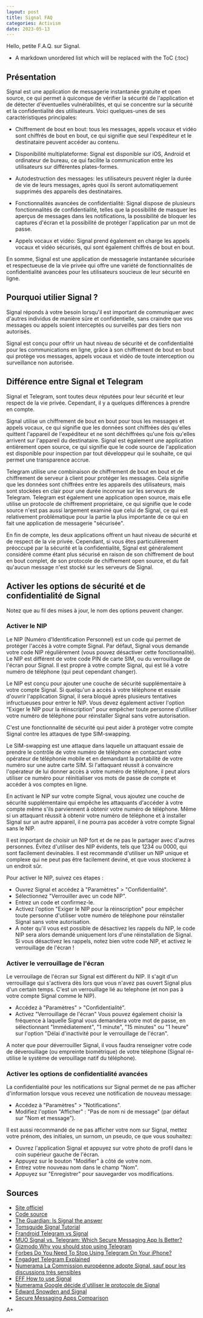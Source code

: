 ```yaml
---
layout: post
title: Signal FAQ
categories: Activism
date: 2023-05-13
---
```

Hello, petite F.A.Q. sur Signal.

* A markdown unordered list which will be replaced with the ToC
{:toc}

## Présentation
Signal est une application de messagerie instantanée gratuite et open source, ce qui permet à quiconque de vérifier la sécurité de l'application et de détecter d'éventuelles vulnérabilités, et qui se concentre sur la sécurité et la confidentialité des utilisateurs. Voici quelques-unes de ses caractéristiques principales:

- Chiffrement de bout en bout: tous les messages, appels vocaux et vidéo sont chiffrés de bout en bout, ce qui signifie que seul l'expéditeur et le destinataire peuvent accéder au contenu.

- Disponibilité multiplateforme: Signal est disponible sur iOS, Android et ordinateur de bureau, ce qui facilite la communication entre les utilisateurs sur différentes plates-formes.

- Autodestruction des messages: les utilisateurs peuvent régler la durée de vie de leurs messages, après quoi ils seront automatiquement supprimés des appareils des destinataires.

- Fonctionnalités avancées de confidentialité: Signal dispose de plusieurs fonctionnalités de confidentialité, telles que la possibilité de masquer les aperçus de messages dans les notifications, la possibilité de bloquer les captures d'écran et la possibilité de protéger l'application par un mot de passe.

- Appels vocaux et vidéo: Signal prend également en charge les appels vocaux et vidéo sécurisés, qui sont également chiffrés de bout en bout.

En somme, Signal est une application de messagerie instantanée sécurisée et respectueuse de la vie privée qui offre une variété de fonctionnalités de confidentialité avancées pour les utilisateurs soucieux de leur sécurité en ligne.

## Pourquoi utilier Signal ?
Signal réponds à votre besoin lorsqu'il est important de communiquer avec d'autres individus de manière sûre et confidentielle, sans craindre que vos messages ou appels soient interceptés ou surveillés par des tiers non autorisés.

Signal est conçu pour offrir un haut niveau de sécurité et de confidentialité pour les communications en ligne, grâce à son chiffrement de bout en bout qui protège vos messages, appels vocaux et vidéo de toute interception ou surveillance non autorisée.

## Différence entre Signal et Telegram
Signal et Telegram, sont toutes deux réputées pour leur sécurité et leur respect de la vie privée. Cependant, il y a quelques différences à prendre en compte.

Signal utilise un chiffrement de bout en bout pour tous les messages et appels vocaux, ce qui signifie que les données sont chiffrées dès qu'elles quittent l'appareil de l'expéditeur et ne sont déchiffrées qu'une fois qu'elles arrivent sur l'appareil du destinataire. Signal est également une application entièrement open source, ce qui signifie que le code source de l'application est disponible pour inspection par tout développeur qui le souhaite, ce qui permet une transparence accrue.

Telegram utilise une combinaison de chiffrement de bout en bout et de chiffrement de serveur à client pour protéger les messages. Cela signifie que les données sont chiffrées entre les appareils des utilisateurs, mais sont stockées en clair pour une durée inconnue sur les serveurs de Telegram. Telegram est également une application open source, mais elle utilise un protocole de chiffrement propriétaire, ce qui signifie que le code source n'est pas aussi largement examiné que celui de Signal, ce qui est relativement problématique pour la partie la plus importante de ce qui en fait une application de messagerie "sécurisée".

En fin de compte, les deux applications offrent un haut niveau de sécurité et de respect de la vie privée. Cependant, si vous êtes particulièrement préoccupé par la sécurité et la confidentialité, Signal est généralement considéré comme étant plus sécurisé en raison de son chiffrement de bout en bout complet, de son protocole de chiffrement open source, et du fait qu'aucun message n'est stocké sur les serveurs de Signal.

## Activer les options de sécurité et de confidentialité de Signal
Notez que au fil des mises à jour, le nom des options peuvent changer.

### Activer le NIP
Le NIP (Numéro d'Identification Personnel) est un code qui permet de protéger l'accès à votre compte Signal. Par défaut, Signal vous demande votre code NIP régulièrement (vous pouvez désactiver cette fonctionnalité). Le NIP est différent de votre code PIN de carte SIM, ou du verrouillage de l'écran pour Signal. Il est propre à votre compte Signal, qui est lié à votre numéro de téléphone (qui peut cependant changer).

Le NIP est conçu pour ajouter une couche de sécurité supplémentaire à votre compte Signal. Si quelqu'un a accès à votre téléphone et essaie d'ouvrir l'application Signal, il sera bloqué après plusieurs tentatives infructueuses pour entrer le NIP. Vous devez également activer l'option "Exiger le NIP pour la réinscription" pour empêcher toute personne d'utiliser votre numéro de téléphone pour réinstaller Signal sans votre autorisation.

C'est une fonctionnalité de sécurité qui peut aider à protéger votre compte Signal contre les attaques de type SIM-swapping.

Le SIM-swapping est une attaque dans laquelle un attaquant essaie de prendre le contrôle de votre numéro de téléphone en contactant votre opérateur de téléphonie mobile et en demandant la portabilité de votre numéro sur une autre carte SIM. Si l'attaquant réussit à convaincre l'opérateur de lui donner accès à votre numéro de téléphone, il peut alors utiliser ce numéro pour réinitialiser vos mots de passe de compte et accéder à vos comptes en ligne.

En activant le NIP sur votre compte Signal, vous ajoutez une couche de sécurité supplémentaire qui empêche les attaquants d'accéder à votre compte même s'ils parviennent à obtenir votre numéro de téléphone. Même si un attaquant réussit à obtenir votre numéro de téléphone et à installer Signal sur un autre appareil, il ne pourra pas accéder à votre compte Signal sans le NIP.

Il est important de choisir un NIP fort et de ne pas le partager avec d'autres personnes. Évitez d'utiliser des NIP évidents, tels que 1234 ou 0000, qui sont facilement devinables. Il est recommandé d'utiliser un NIP unique et complexe qui ne peut pas être facilement deviné, et que vous stockerez à un endroit sûr.

Pour activer le NIP, suivez ces étapes :

- Ouvrez Signal et accédez à "Paramètres" > "Confidentialité".
- Sélectionnez "Verrouiller avec un code NIP".
- Entrez un code et confirmez-le.
- Activez l'option "Exiger le NIP pour la réinscription" pour empêcher toute personne d'utiliser votre numéro de téléphone pour réinstaller Signal sans votre autorisation.
- A noter qu'il vous est possible de désactivez les rappels du NIP, le code NIP sera alors demandé uniquement lors d'une réinstallation de Signal. Si vous désactivez les rappels, notez bien votre code NIP, et activez le verrouillage de l'écran !

### Activer le verrouillage de l'écran
Le verrouilage de l'écran sur Signal est différent du NIP. Il s'agit d'un verrouillage qui s'activera dès lors que vous n'avez pas ouvert Signal plus d'un certain temps. C'est un verrouillage lié au telephone (et non pas à votre compte Signal comme le NIP).

- Accédez à "Paramètres" > "Confidentialité".
- Activez "Verrouillage de l'écran"
Vous pouvez également choisir la fréquence à laquelle Signal vous demandera votre mot de passe, en sélectionnant "Immédiatement", "1 minute", "15 minutes" ou "1 heure" sur l'option "Délai d'inactivité pour le verrouillage de l'écran".

A noter que pour déverrouiller Signal, il vous faudra renseigner votre code de déverouillage (ou empreinte biométrique) de votre téléphone (Signal ré-utilise le système de verouillage natif du téléphone).

### Activer les options de confidentialité avancées
La confidentialité pour les notifications sur Signal permet de ne pas afficher d'information lorsque vous recevez une notification de nouveau message:

- Accédez à "Paramètres" > "Notifications".
- Modifiez l'option "Afficher" : "Pas de nom ni de message" (par défaut sur "Nom et message").

Il est aussi recommandé de ne pas afficher votre nom sur Signal, mettez votre prénom, des initiales, un surnom, un pseudo, ce que vous souhaitez:

- Ouvrez l'application Signal et appuyez sur votre photo de profil dans le coin supérieur gauche de l'écran.
- Appuyez sur le bouton "Modifier" à côté de votre nom.
- Entrez votre nouveau nom dans le champ "Nom".
- Appuyez sur "Enregistrer" pour sauvegarder vos modifications.

## Sources
- [Site officiel](https://www.signal.org)
- [Code source](https://github.com/signalapp)
- [The Guardian: Is Signal the answer](https://www.theguardian.com/technology/2021/jan/24/is-it-time-to-leave-whatsapp-and-is-signal-the-answer)
- [Tomsguide Signal Tutorial](https://www.tomsguide.com/how-to/how-to-use-signal)
- [Frandroid Telegram vs Signal](https://www.frandroid.com/android/applications/827145_telegram-vs-signal-quelle-app-choisir-pour-remplacer-whatsapp%E2%80%89)
- [MUO Signal vs. Telegram: Which Secure Messaging App Is Better?](https://www.makeuseof.com/signal-vs-telegram-which-messaging-app-better/)
- [Gizmodo Why you should stop using Telegram](https://gizmodo.com/why-you-should-stop-using-telegram-right-now-1782557415)
- [Forbes Do You Need To Stop Using Telegram On Your iPhone?](https://www.forbes.com/sites/zakdoffman/2021/05/29/apple-iphone-users-new-telegram-update-after-facebook-and-whatsapp-backlash/)
- [Engadget Telegram Explained](https://www.engadget.com/telegram-explained-2022-163035068.html?guccounter=1&guce_referrer=aHR0cHM6Ly9kdWNrZHVja2dvLmNvbS8&guce_referrer_sig=AQAAAAsKrBB5UJM6KiIP9FqDcF2qFEWp4dxYy-Wzc6HtcuHniEisulBXx3cT8iljZ4UT191pdZKTeBgCDKSfKmn61e3I4WjQ5g-nXj1EzwkDqQPsKYet7I9RFHRQjo5OiXsOiqVJbFtqlOVD0cw-WO2AdAWVCPDNm4VsVTP4C8aCxJFn)
- [Numerama La Commission européenne adopte Signal, sauf pour les discussions très sensibles](https://www.numerama.com/tech/607720-la-commission-europeenne-adopte-signal-sauf-pour-les-discussions-tres-sensibles.html)
- [EFF How to use Signal](https://ssd.eff.org/module/how-use-signal-android)
- [Numerama Google décide d'utiliser le protocole de Signal](https://www.numerama.com/tech/670206-il-etait-temps-google-messages-va-securiser-plus-serieusement-les-discussions.html)
- [Edward Snowden and Signal](https://twitter.com/Snowden/status/1347217810368442368)
- [Secure Messaging Apps Comparison](https://www.securemessagingapps.com/)

A+
